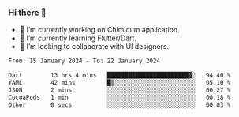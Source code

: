 ### Hi there 👋

<!--
**devcat37/devcat37** is a ✨ _special_ ✨ repository because its `README.md` (this file) appears on your GitHub profile.-->


- 🔭 I’m currently working on Chimicum application.
- 🌱 I’m currently learning Flutter/Dart.
- 👯 I’m looking to collaborate with UI designers.
<!-- - 🤔 I’m looking for help with ... -->

<!--START_SECTION:waka-->

```txt
From: 15 January 2024 - To: 22 January 2024

Dart        13 hrs 4 mins   ███████████████████████▓░   94.40 %
YAML        42 mins         █▒░░░░░░░░░░░░░░░░░░░░░░░   05.10 %
JSON        2 mins          ░░░░░░░░░░░░░░░░░░░░░░░░░   00.27 %
CocoaPods   1 min           ░░░░░░░░░░░░░░░░░░░░░░░░░   00.18 %
Other       0 secs          ░░░░░░░░░░░░░░░░░░░░░░░░░   00.03 %
```

<!--END_SECTION:waka-->
